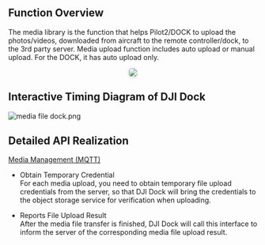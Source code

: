 ## Function Overview

The media library is the function that helps Pilot2/DOCK to upload the photos/videos, downloaded from aircraft to the remote controller/dock, to the 3rd party server. Media upload function includes auto upload or manual upload. For the DOCK, it has auto upload only.

<center>    <img style="border-radius: 0.3125em;    box-shadow: 0 2px 4px 0 rgba(34,36,38,.12),0 2px 10px 0 rgba(34,36,38,.08);"     src="https://terra-1-g.djicdn.com/84f990b0bbd145e6a3930de0c55d3b2b/admin/doc/ac64cdd0-62c3-404e-8b5c-cf5965e215dc.png">    <br>     </center>


## Interactive Timing Diagram of DJI Dock
![media file dock.png](https://terra-1-g.djicdn.com/84f990b0bbd145e6a3930de0c55d3b2b/admin/doc/c595379b-e896-45f5-9231-a87e2ccc8f2d.png)


## Detailed API Realization

[Media Management (MQTT)](https://developer.dji.com/doc/cloud-api-tutorial/en/api-reference/dock-to-cloud/mqtt/dock/file.html)
* Obtain Temporary Credential<br/>
  For each media upload, you need to obtain temporary file upload credentials from the server, so that DJI Dock will bring the credentials to the object storage service for verification when uploading.

* Reports File Upload Result<br/>
  After the media file transfer is finished, DJI Dock will call this interface to inform the server of the corresponding media file upload result.
